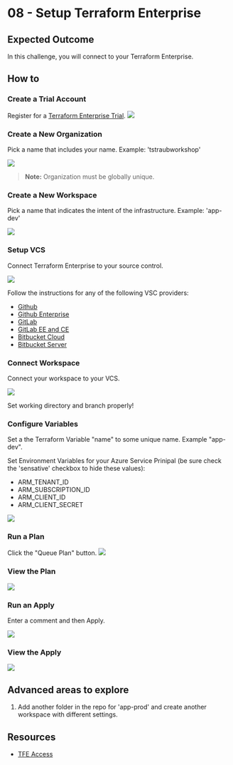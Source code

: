 # 08 - Setup Terraform Enterprise

## Expected Outcome

In this challenge, you will connect to your Terraform Enterprise.


## How to

### Create a Trial Account

Register for a [Terraform Enterprise Trial](https://app.terraform.io/account/new?trial=terraform).
![](../../img/2018-04-14-12-58-33.png)

### Create a New Organization

Pick a name that includes your name. Example: 'tstraubworkshop'

![](../../img/2018-04-14-12-59-54.png)

> __Note:__ Organization must be globally unique.

### Create a New Workspace

Pick a name that indicates the intent of the infrastructure. Example: 'app-dev'

![](../../img/2018-04-14-13-10-52.png)

### Setup VCS

Connect Terraform Enterprise to your source control.

![](../../img/2018-04-14-13-21-32.png)

Follow the instructions for any of the following VSC providers:

- [Github](https://www.terraform.io/docs/enterprise/vcs/github.html)
- [Github Enterprise](https://www.terraform.io/docs/enterprise/vcs/github-enterprise.html)
- [GitLab](https://www.terraform.io/docs/enterprise/vcs/gitlab-com.html)
- [GitLab EE and CE](https://www.terraform.io/docs/enterprise/vcs/gitlab-eece.html)
- [Bitbucket Cloud](https://www.terraform.io/docs/enterprise/vcs/bitbucket-cloud.html)
- [Bitbucket Server](https://www.terraform.io/docs/enterprise-legacy/index.html)

### Connect Workspace

Connect your workspace to your VCS.

![](../../img/2018-04-14-14-04-56.png)

Set working directory and branch properly!

### Configure Variables

Set a the Terraform Variable "name" to some unique name. Example "app-dev".

Set Environment Variables for your Azure Service Prinipal (be sure check the 'sensative' checkbox to hide these values):

- ARM_TENANT_ID
- ARM_SUBSCRIPTION_ID
- ARM_CLIENT_ID
- ARM_CLIENT_SECRET

![](../../img/2018-04-14-14-10-32.png)

### Run a Plan

Click the "Queue Plan" button.
![](../../img/2018-04-14-14-12-05.png)


### View the Plan

![](../../img/2018-04-14-14-13-01.png)


### Run an Apply

Enter a comment and then Apply.

![](../../img/2018-04-14-14-13-52.png)

### View the Apply

![](../../img/2018-04-14-14-15-02.png)


## Advanced areas to explore

1. Add another folder in the repo for 'app-prod' and create another workspace with different settings.

## Resources

- [TFE Access](https://www.terraform.io/docs/enterprise/getting-started/access.html)
